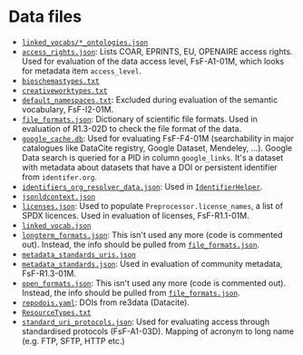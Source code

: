 # Data files


- [`linked_vocabs/*_ontologies.json`](./linked_vocabs)
- [`access_rights.json`](./access_rights.json): Lists COAR, EPRINTS, EU, OPENAIRE access rights. Used for evaluation of the data access level, FsF-A1-01M, which looks for metadata item `access_level`.
- [`bioschemastypes.txt`](./bioschemastypes.txt)
- [`creativeworktypes.txt`](./creativeworktypes.txt)
- [`default_namespaces.txt`](./default_namespaces.txt): Excluded during evaluation of the semantic vocabulary, FsF-I2-01M.
- [`file_formats.json`](./file_formats.json): Dictionary of scientific file formats. Used in evaluation of R1.3-02D to check the file format of the data.
- [`google_cache.db`](./google_cache.db): Used for evaluating FsF-F4-01M (searchability in major catalogues like DataCite registry, Google Dataset, Mendeley, ...). Google Data search is queried for a PID in column `google_links`. It's a dataset with metadata about datasets that have a DOI or persistent identifier from `identifer.org`.
- [`identifiers_org_resolver_data.json`](./identifiers_org_resolver_data.json): Used in [`IdentifierHelper`](fuji_server/helper/identifier_helper.py).
- [`jsonldcontext.json`](./jsonldcontext.json)
- [`licenses.json`](./licenses.json): Used to populate `Preprocessor.license_names`, a list of SPDX licences. Used in evaluation of licenses, FsF-R1.1-01M.
- [`linked_vocab.json`](./linked_vocab.json)
- [`longterm_formats.json`](./longterm_formats.json): This isn't used any more (code is commented out). Instead, the info should be pulled from [`file_formats.json`](./file_formats.json).
- [`metadata_standards_uris.json`](./metadata_standards_uris.json)
- [`metadata_standards.json`](./metadata_standards.json): Used in evaluation of community metadata, FsF-R1.3-01M.
- [`open_formats.json`](./open_formats.json): This isn't used any more (code is commented out). Instead, the info should be pulled from [`file_formats.json`](./file_formats.json).
- [`repodois.yaml`](./repodois.yaml): DOIs from re3data (Datacite).
- [`ResourceTypes.txt`](./ResourceTypes.txt)
- [`standard_uri_protocols.json`](./standard_uri_protocols.json): Used for evaluating access through standardised protocols (FsF-A1-03D). Mapping of acronym to long name (e.g. FTP, SFTP, HTTP etc.)